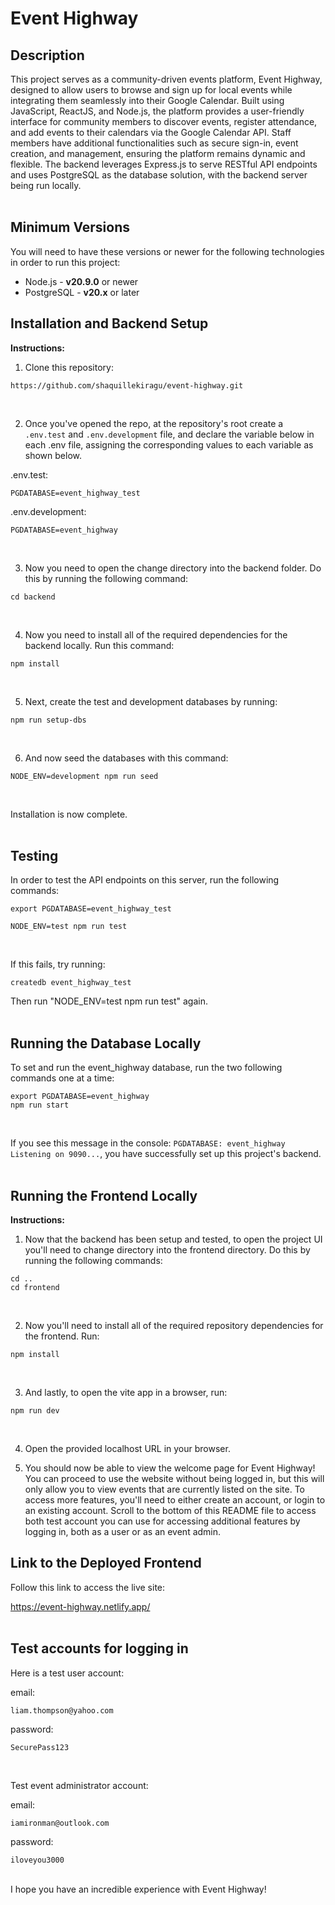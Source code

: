 # Event Highway

## Description

This project serves as a community-driven events platform, Event Highway, designed to allow users to browse and sign up for local events while integrating them seamlessly into their Google Calendar. Built using JavaScript, ReactJS, and Node.js, the platform provides a user-friendly interface for community members to discover events, register attendance, and add events to their calendars via the Google Calendar API. Staff members have additional functionalities such as secure sign-in, event creation, and management, ensuring the platform remains dynamic and flexible. The backend leverages Express.js to serve RESTful API endpoints and uses PostgreSQL as the database solution, with the backend server being run locally.
<br>
<br>

## Minimum Versions

You will need to have these versions or newer for the following technologies in order to run this project:

- Node.js - **v20.9.0** or newer
- PostgreSQL - **v20.x** or later
  <br>

## Installation and Backend Setup

**Instructions:**
<br>

1. Clone this repository:

```
https://github.com/shaquillekiragu/event-highway.git
```

<br>

2. Once you've opened the repo, at the repository's root create a `.env.test` and `.env.development` file, and declare the variable below in each .env file, assigning the corresponding values to each variable as shown below.
   <br>

.env.test:

```
PGDATABASE=event_highway_test
```

.env.development:

```
PGDATABASE=event_highway
```

<br>

3. Now you need to open the change directory into the backend folder. Do this by running the following command:

```
cd backend
```

<br>

4. Now you need to install all of the required dependencies for the backend locally. Run this command:

```
npm install
```

<br>

5. Next, create the test and development databases by running:

```
npm run setup-dbs
```

<br>

6. And now seed the databases with this command:

```
NODE_ENV=development npm run seed
```

<br>

Installation is now complete.
<br>
<br>

## Testing

In order to test the API endpoints on this server, run the following commands:

```
export PGDATABASE=event_highway_test
```

```
NODE_ENV=test npm run test
```
<br>

If this fails, try running:

```
createdb event_highway_test
```

Then run "NODE_ENV=test npm run test" again.
<br>
<br>

## Running the Database Locally

To set and run the event_highway database, run the two following commands one at a time:

```
export PGDATABASE=event_highway
npm run start
```

<br>

If you see this message in the console: `PGDATABASE: event_highway Listening on 9090...`, you have successfully set up this project's backend.
<br>
<br>

## Running the Frontend Locally

**Instructions:**

1. Now that the backend has been setup and tested, to open the project UI you'll need to change directory into the frontend directory. Do this by running the following commands:

```
cd ..
cd frontend
```

<br>

2. Now you'll need to install all of the required repository dependencies for the frontend. Run:

```
npm install
```

<br>

3. And lastly, to open the vite app in a browser, run:

```
npm run dev
```

<br>

4. Open the provided localhost URL in your browser.
   <br>

5. You should now be able to view the welcome page for Event Highway! You can proceed to use the website without being logged in, but this will only allow you to view events that are currently listed on the site. To access more features, you'll need to either create an account, or login to an existing account.
   Scroll to the bottom of this README file to access both test account you can use for accessing additional features by logging in, both as a user or as an event admin.
   <br>

## Link to the Deployed Frontend

Follow this link to access the live site:

https://event-highway.netlify.app/
<br>
<br>

## Test accounts for logging in

Here is a test user account:
<br>

email:

```
liam.thompson@yahoo.com
```

password:

```
SecurePass123
```

<br>

Test event administrator account:
<br>

email:

```
iamironman@outlook.com
```

password:

```
iloveyou3000
```

<br>
I hope you have an incredible experience with Event Highway!
<br>
